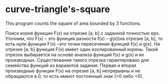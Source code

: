 # curve-triangle's-square
This program counts the square of area bounded by 3 functions.  

Поиск корня функции F(x) на отрезке [a, b] с заданной точностью eps.
Уточним, что F(x) – это функция разности f(x) – g(x))на отрезке [a, b], то есть
нули функции F(x) –это точки пересечения функций f(x) и g(x). На отрезке [a,
b] функция F(x) имеет один изолированный корень. Такой отрезок
выбирается на основе анализа функций f(x) и g(x) и их производных.
Существование такого отрезка гарантировано для семейства функций из
вариантов задания. Первая и вторая производные функции F(x) на отрезке
[a, b] непрерывны и не обращаются в 0, то есть имеют постоянный знак (>0
либо <0).
